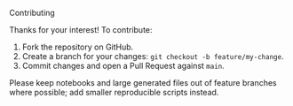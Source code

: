 Contributing

Thanks for your interest! To contribute:

1. Fork the repository on GitHub.
2. Create a branch for your changes: `git checkout -b feature/my-change`.
3. Commit changes and open a Pull Request against `main`.

Please keep notebooks and large generated files out of feature branches where possible; add smaller reproducible scripts instead.
